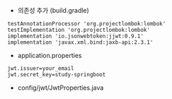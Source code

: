 
- 의존성 추가 (build.gradle)
```
testAnnotationProcessor 'org.projectlombok:lombok'
testImplementation 'org.projectlombok:lombok'
implementation 'io.jsonwebtoken:jjwt:0.9.1'
implementation 'javax.xml.bind:jaxb-api:2.3.1'
```

- application.properties
```
jwt.issuer=your_email
jwt.secret_key=study-springboot
```

- config/jwt/JwtProperties.java
  
